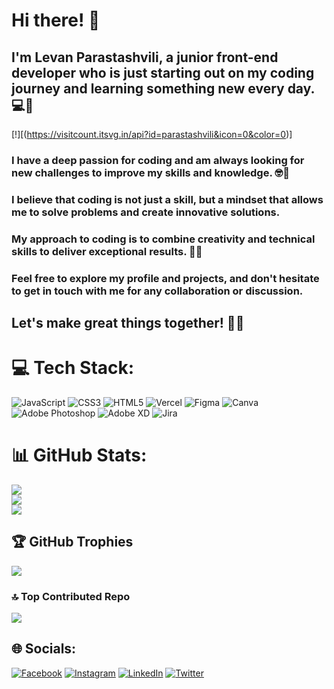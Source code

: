 # Hi there! 👋

## I'm Levan Parastashvili, a junior front-end developer who is just starting out on my coding journey and learning something new every day. 💻🌱

[!][(https://visitcount.itsvg.in/api?id=parastashvili&icon=0&color=0)]

### I have a deep passion for coding and am always looking for new challenges to improve my skills and knowledge. 🤓💪

### I believe that coding is not just a skill, but a mindset that allows me to solve problems and create innovative solutions. 

### My approach to coding is to combine creativity and technical skills to deliver exceptional results. 🚀💡

### Feel free to explore my profile and projects, and don't hesitate to get in touch with me for any collaboration or discussion. 

## Let's make great things together! 🤝🌟

# 💻 Tech Stack:
![JavaScript](https://img.shields.io/badge/javascript-%23323330.svg?style=for-the-badge&logo=javascript&logoColor=%23F7DF1E) ![CSS3](https://img.shields.io/badge/css3-%231572B6.svg?style=for-the-badge&logo=css3&logoColor=white) ![HTML5](https://img.shields.io/badge/html5-%23E34F26.svg?style=for-the-badge&logo=html5&logoColor=white) ![Vercel](https://img.shields.io/badge/vercel-%23000000.svg?style=for-the-badge&logo=vercel&logoColor=white) 	![Figma](https://img.shields.io/badge/figma-%23F24E1E.svg?style=for-the-badge&logo=figma&logoColor=white) ![Canva](https://img.shields.io/badge/Canva-%2300C4CC.svg?style=for-the-badge&logo=Canva&logoColor=white) ![Adobe Photoshop](https://img.shields.io/badge/adobephotoshop-%2331A8FF.svg?style=for-the-badge&logo=adobephotoshop&logoColor=white) ![Adobe XD](https://img.shields.io/badge/Adobe%20XD-470137?style=for-the-badge&logo=Adobe%20XD&logoColor=#FF61F6) ![Jira](https://img.shields.io/badge/jira-%230A0FFF.svg?style=for-the-badge&logo=jira&logoColor=white)

# 📊 GitHub Stats:
![](https://github-readme-stats.vercel.app/api?username=parastashvili&theme=dark&hide_border=true&include_all_commits=false&count_private=true)<br/>
![](https://github-readme-streak-stats.herokuapp.com/?user=parastashvili&theme=dark&hide_border=true)<br/>
![](https://github-readme-stats.vercel.app/api/top-langs/?username=parastashvili&theme=dark&hide_border=true&include_all_commits=false&count_private=true&layout=compact)

## 🏆 GitHub Trophies
![](https://github-profile-trophy.vercel.app/?username=parastashvili&theme=nord&no-frame=true&no-bg=true&margin-w=4)

### 🔝 Top Contributed Repo
![](https://github-contributor-stats.vercel.app/api?username=parastashvili&limit=5&theme=dark_dimmed&combine_all_yearly_contributions=true)

## 🌐 Socials:
[![Facebook](https://img.shields.io/badge/Facebook-%231877F2.svg?logo=Facebook&logoColor=white)](https://facebook.com/Parastashvili) [![Instagram](https://img.shields.io/badge/Instagram-%23E4405F.svg?logo=Instagram&logoColor=white)](https://instagram.com/parasta___) [![LinkedIn](https://img.shields.io/badge/LinkedIn-%230077B5.svg?logo=linkedin&logoColor=white)](https://linkedin.com/in/levan-parastashvili-179974198) [![Twitter](https://img.shields.io/badge/Twitter-%231DA1F2.svg?logo=Twitter&logoColor=white)](https://twitter.com/LevanParasta) 

